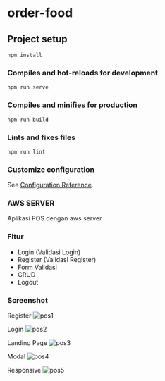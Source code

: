 # order-food

## Project setup
```
npm install
```

### Compiles and hot-reloads for development
```
npm run serve
```

### Compiles and minifies for production
```
npm run build
```

### Lints and fixes files
```
npm run lint
```

### Customize configuration
See [Configuration Reference](https://cli.vuejs.org/config/).

### AWS SERVER 
Aplikasi POS dengan aws server

### Fitur 
- Login (Validasi Login)
- Register (Validasi Register)
- Form Validasi
- CRUD
- Logout

### Screenshot
Register
![pos1](https://user-images.githubusercontent.com/67420884/96658651-47b0d180-136f-11eb-8327-399d29135f1e.PNG)

Login
![pos2](https://user-images.githubusercontent.com/67420884/96658657-4b445880-136f-11eb-9eeb-a8886c03016a.PNG)

Landing Page
![pos3](https://user-images.githubusercontent.com/67420884/96658662-4ed7df80-136f-11eb-8129-f60c07805102.PNG)

Modal
![pos4](https://user-images.githubusercontent.com/67420884/96658666-513a3980-136f-11eb-9586-5d78580fecfb.PNG)

Responsive
![pos5](https://user-images.githubusercontent.com/67420884/96658669-539c9380-136f-11eb-945f-70eff66c850f.PNG)
